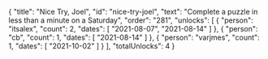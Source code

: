 {
  "title": "Nice Try, Joel",
  "id": "nice-try-joel",
  "text": "Complete a puzzle in less than a minute on a Saturday",
  "order": "281",
  "unlocks": [
    {
      "person": "itsalex",
      "count": 2,
      "dates": [
        "2021-08-07",
        "2021-08-14"
      ]
    },
    {
      "person": "cb",
      "count": 1,
      "dates": [
        "2021-08-14"
      ]
    },
    {
      "person": "varjmes",
      "count": 1,
      "dates": [
        "2021-10-02"
      ]
    }
  ],
  "totalUnlocks": 4
}
